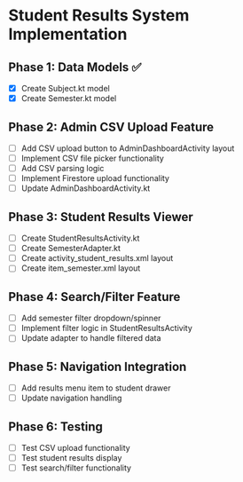 # Student Results System Implementation

## Phase 1: Data Models ✅
- [x] Create Subject.kt model
- [x] Create Semester.kt model

## Phase 2: Admin CSV Upload Feature
- [ ] Add CSV upload button to AdminDashboardActivity layout
- [ ] Implement CSV file picker functionality
- [ ] Add CSV parsing logic
- [ ] Implement Firestore upload functionality
- [ ] Update AdminDashboardActivity.kt

## Phase 3: Student Results Viewer
- [ ] Create StudentResultsActivity.kt
- [ ] Create SemesterAdapter.kt
- [ ] Create activity_student_results.xml layout
- [ ] Create item_semester.xml layout

## Phase 4: Search/Filter Feature
- [ ] Add semester filter dropdown/spinner
- [ ] Implement filter logic in StudentResultsActivity
- [ ] Update adapter to handle filtered data

## Phase 5: Navigation Integration
- [ ] Add results menu item to student drawer
- [ ] Update navigation handling

## Phase 6: Testing
- [ ] Test CSV upload functionality
- [ ] Test student results display
- [ ] Test search/filter functionality
